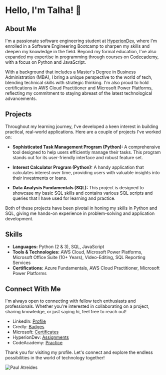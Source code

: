 # Hello, I'm Talha! 👋

## About Me
I'm a passionate software engineering student at [HyperionDev](https://www.hyperiondev.com/portfolio/TO23100011034/), where I'm enrolled in a Software Engineering Bootcamp to sharpen my skills and deepen my knowledge in the field. Beyond my formal education, I've also expanded my expertise in programming through courses on [Codecademy](https://www.codecademy.com/profiles/T.Hayat), with a focus on Python and JavaScript.

With a background that includes a Master's Degree in Business Administration (MBA), I bring a unique perspective to the world of tech, blending technical skills with strategic thinking. I'm also proud to hold certifications in AWS Cloud Practitioner and Microsoft Power Platforms, reflecting my commitment to staying abreast of the latest technological advancements.

## Projects
Throughout my learning journey, I've developed a keen interest in building practical, real-world applications. Here are a couple of projects I've worked on:

- **Sophisticated Task Management Program (Python):** A comprehensive tool designed to help users efficiently manage their tasks. This program stands out for its user-friendly interface and robust feature set.

- **Interest Calculator Program (Python):** A handy application that calculates interest over time, providing users with valuable insights into their investments or loans.

- **Data Analysis Fundamentals (SQL):** This project is designed to showcase my basic SQL skills and contains various SQL scripts and queries that I have used for learning and practice. 

Both of these projects have been pivotal in honing my skills in Python and SQL, giving me hands-on experience in problem-solving and application development.

## Skills
- **Languages:** Python (2 & 3), SQL, JavaScript
- **Tools & Technologies:** AWS Cloud, Microsoft Power Platforms, Microsoft Office Suite (10+ Years), Video-Editing, SQL Reporting Services
- **Certifications:** Azure Fundamentals, AWS Cloud Practitioner, Microsoft Power Platforms

## Connect With Me
I'm always open to connecting with fellow tech enthusiasts and professionals. Whether you're interested in collaborating on a project, sharing knowledge, or just saying hi, feel free to reach out!

- LinkedIn: [Profile](https://www.linkedin.com/in/talha-hayat/)
- Credly: [Badges](https://www.credly.com/users/talha-hayat/badges)
- Microsoft: [Certificates](https://learn.microsoft.com/en-us/users/talhahayat-6666/credentials?tab=credentials-tab)
- HyperionDev: [Assignments](https://www.hyperiondev.com/portfolio/TO23100011034/)
- CodeAcademy: [Practice](https://www.codecademy.com/profiles/T.Hayat)

Thank you for visiting my profile. Let's connect and explore the endless possibilities in the world of technology together!

![Paul Atreides](https://images.squarespace-cdn.com/content/v1/5b725deeaf20963d6fcde0a2/1606607554162-EFEBP8K8KRZ50ETD9RRJ/dune.jpg)
